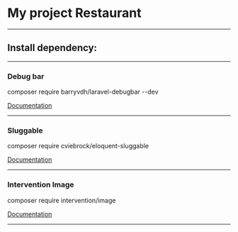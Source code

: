 <h1>My project Restaurant</h1>
<hr>
<h2>Install dependency:</h2>
<hr>
<h3>Debug bar</h3>
<p>composer require barryvdh/laravel-debugbar --dev</p>
<a href="https://github.com/barryvdh/laravel-debugbar">Documentation</a>
<hr>
<h3>Sluggable</h3>
<p>composer require cviebrock/eloquent-sluggable</p>
<a href="https://github.com/cviebrock/eloquent-sluggable">Documentation</a>
<hr>
<h3>Intervention Image</h3>
<p>composer require intervention/image</p>
<a href="https://image.intervention.io/v3">Documentation</a>
<hr>
